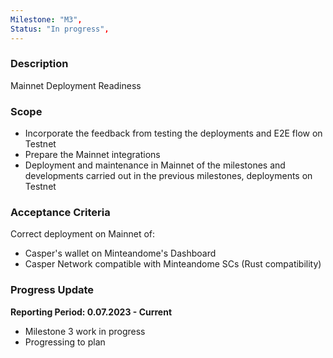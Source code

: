 ```yaml
---
Milestone: "M3",
Status: "In progress",
---
```

<!--lang:en--> 
### Description

Mainnet Deployment Readiness 

### Scope
- Incorporate the feedback from testing the deployments and E2E flow on Testnet
- Prepare the Mainnet integrations
- Deployment and maintenance in Mainnet of the milestones and developments carried out in the previous milestones, deployments on Testnet

### Acceptance Criteria

Correct deployment on Mainnet of:
- Casper's wallet on Minteandome's Dashboard
- Casper Network compatible with Minteandome SCs (Rust compatibility)

### Progress Update

**Reporting Period: 0.07.2023 - Current**
- Milestone 3 work in progress
- Progressing to plan